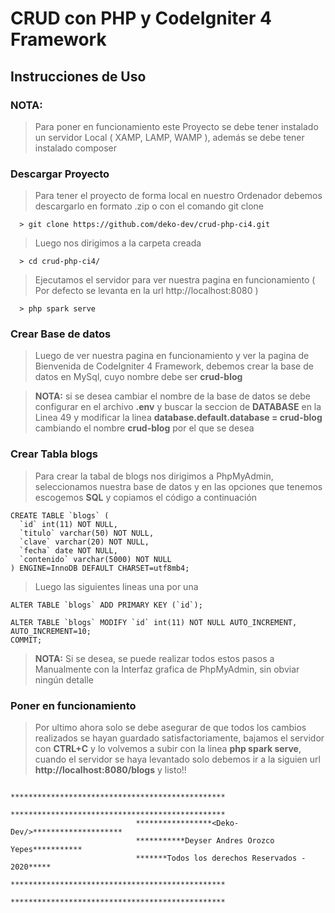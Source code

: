 # CRUD con PHP y CodeIgniter 4 Framework

## Instrucciones de Uso

### NOTA:

> Para poner en funcionamiento este Proyecto se debe tener instalado un servidor Local ( XAMP, LAMP, WAMP ), además se debe tener instalado composer


### Descargar Proyecto

> Para tener el proyecto de forma local en nuestro Ordenador debemos descargarlo en formato .zip o con el comando git clone

```
  > git clone https://github.com/deko-dev/crud-php-ci4.git
```

> Luego nos dirigimos a la carpeta creada

```
  > cd crud-php-ci4/
```
> Ejecutamos el servidor para ver nuestra pagina en funcionamiento ( Por defecto se levanta en la url http://localhost:8080 )

```
  > php spark serve
```


### Crear Base de datos

> Luego de ver nuestra pagina en funcionamiento y  ver la pagina de Bienvenida de CodeIgniter 4 Framework, debemos crear la base de datos en MySql, cuyo nombre debe ser **crud-blog** 

> **NOTA:** si se desea cambiar el nombre de la base de datos se debe configurar en el archivo **.env** y buscar la seccion de **DATABASE** en la Linea 49 y modificar la linea **database.default.database = crud-blog** cambiando el nombre **crud-blog** por el que se desea


### Crear Tabla blogs

> Para crear la tabal de blogs nos dirigimos a PhpMyAdmin, seleccionamos nuestra base de datos y en las opciones que tenemos escogemos **SQL** y copiamos el código a continuación 

```
CREATE TABLE `blogs` (
  `id` int(11) NOT NULL,
  `titulo` varchar(50) NOT NULL,
  `clave` varchar(20) NOT NULL,
  `fecha` date NOT NULL,
  `contenido` varchar(5000) NOT NULL
) ENGINE=InnoDB DEFAULT CHARSET=utf8mb4;
```

> Luego las siguientes lineas una por una

```
ALTER TABLE `blogs` ADD PRIMARY KEY (`id`);
```

```
ALTER TABLE `blogs` MODIFY `id` int(11) NOT NULL AUTO_INCREMENT, AUTO_INCREMENT=10;
COMMIT;
```

>**NOTA:** Si se desea, se puede realizar todos estos pasos a Manualmente con la Interfaz grafica de PhpMyAdmin, sin obviar ningún detalle 


### Poner en funcionamiento

>Por ultimo ahora solo se debe asegurar de que todos los cambios realizados se hayan guardado satisfactoriamente, bajamos el servidor con **CTRL+C** y lo volvemos a subir con la linea **php spark serve**, cuando el servidor se haya levantado solo debemos ir a la siguien url **http://localhost:8080/blogs** y listo!!





```
                            ************************************************
                            ************************************************
                            *****************<Deko-Dev/>********************
                            ***********Deyser Andres Orozco Yepes***********
                            *******Todos los derechos Reservados - 2020*****   
                            ************************************************
                            ************************************************
```